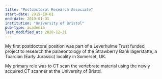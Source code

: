 ```yaml
---
title: "Postdoctoral Research Associate"
start-date: 2015-10-01
end-date: 2019-01-31
institution: "University of Bristol"
pub-type: academia
last_modified_at: 2020-12-31
---
```

My first postdoctoral position was part of a Leverhulme Trust funded
project to research the palaeontology of the Strawberry Bank lagerstätte,
a Toarcian (Early Jurassic) locality in Somerset, UK.

My primary role was to CT scan the vertebrate material using the newly acquired CT scanner at the University of Bristol.
